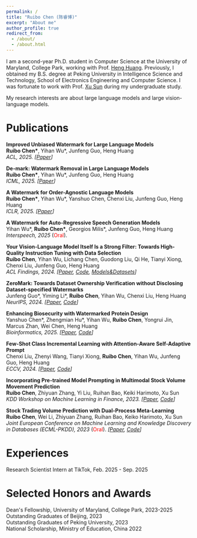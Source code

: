 ```yaml
---
permalink: /
title: "Ruibo Chen (陈睿博)"
excerpt: "About me"
author_profile: true
redirect_from: 
  - /about/
  - /about.html
---
```


I am a second-year Ph.D. student in Computer Science at the University of Maryland, College Park, working with Prof. [Heng Huang](https://www.cs.umd.edu/~heng/). Previously, I obtained my B.S. degree at Peking University in Intelligence Science and Technology, School of Electronics Engineering and Computer Science. I was fortunate to work with Prof. [Xu Sun](https://xusun26.github.io/) during my undergraduate study.


My research interests are about large language models and large vision-language models.


Publications
======
**Improved Unbiased Watermark for Large Language Models**<br>
**Ruibo Chen\***, Yihan Wu\*, Junfeng Guo, Heng Huang<br>
*ACL, 2025. \[[Paper](https://arxiv.org/abs/2502.11268)]*

**De-mark: Watermark Removal in Large Language Models**<br>
**Ruibo Chen\***, Yihan Wu\*, Junfeng Guo, Heng Huang<br>
*ICML, 2025. \[[Paper](https://arxiv.org/abs/2410.13808)]*

**A Watermark for Order-Agnostic Language Models**<br>
**Ruibo Chen\***, Yihan Wu\*, Yanshuo Chen, Chenxi Liu, Junfeng Guo, Heng Huang<br>
*ICLR, 2025. \[[Paper](https://arxiv.org/abs/2410.13805)]*

**A Watermark for Auto-Regressive Speech Generation Models**<br>
Yihan Wu\*, **Ruibo Chen\***, Georgios Milis\*, Junfeng Guo, Heng Huang<br>
*Interspeech, 2025* (<span style="color:red">Oral</span>).

**Your Vision-Language Model Itself Is a Strong Filter: Towards High-Quality Instruction Tuning with Data Selection**<br>
**Ruibo Chen**, Yihan Wu, Lichang Chen, Guodong Liu, Qi He, Tianyi Xiong, Chenxi Liu, Junfeng Guo, Heng Huang<br>
*ACL Findings, 2024. \[[Paper](https://arxiv.org/abs/2402.12501), [Code](https://github.com/RayRuiboChen/Self-Filter), [Models&Datasets](https://huggingface.co/RayRuiboChen)\]*

**ZeroMark: Towards Dataset Ownership Verification without Disclosing Dataset-specified Watermarks**<br>
Junfeng Guo\*, Yiming Li\*, **Ruibo Chen**, Yihan Wu, Chenxi Liu, Heng Huang<br>
*NeurIPS, 2024. \[[Paper](https://neurips.cc/virtual/2024/poster/96006), [Code](https://github.com/JunfengGo/ZeroMark)\]*

**Enhancing Biosecurity with Watermarked Protein Design**<br>
Yanshuo Chen\*, Zhengmian Hu\*, Yihan Wu, **Ruibo Chen**, Yongrui Jin, Marcus Zhan, Wei Chen, Heng Huang<br>
*Bioinformatics, 2025. \[[Paper](https://www.biorxiv.org/content/10.1101/2024.05.02.591928v1.abstract), [Code](https://github.com/poseidonchan/ProteinWatermark)\]*

**Few-Shot Class Incremental Learning with Attention-Aware Self-Adaptive Prompt**<br>
Chenxi Liu, Zhenyi Wang, Tianyi Xiong, **Ruibo Chen**, Yihan Wu, Junfeng Guo, Heng Huang<br>
*ECCV, 2024. \[[Paper](https://arxiv.org/pdf/2403.09857), [Code](https://github.com/DawnLIU35/FSCIL-ASP)\]*

**Incorporating Pre-trained Model Prompting in Multimodal Stock Volume Movement Prediction**<br>
**Ruibo Chen**, Zhiyuan Zhang, Yi Liu, Ruihan Bao, Keiki Harimoto, Xu Sun<br>
*KDD Workshop on Machine Learning in Finance, 2023. \[[Paper](https://arxiv.org/abs/2309.05608), [Code](https://github.com/RayRuiboChen/ProMUSE)\]*

**Stock Trading Volume Prediction with Dual-Process Meta-Learning**<br>
**Ruibo Chen**, Wei Li, Zhiyuan Zhang, Ruihan Bao, Keiko Harimoto, Xu Sun<br>
*Joint European Conference on Machine Learning and Knowledge Discovery in Databases (ECML-PKDD), 2023* (<span style="color:red">Oral</span>). *\[[Paper](https://arxiv.org/abs/2211.01762), [Code](https://github.com/RayRuiboChen/DPML)\]*


Experiences
======
Research Scientist Intern at TikTok, Feb. 2025 - Sep. 2025




Selected Honors and Awards
======
Dean's Fellowship, University of Maryland, College Park, 2023-2025<br>
Outstanding Graduates of Beijing, 2023<br>
Outstanding Graduates of Peking University, 2023<br>
National Scholarship, Ministry of Education, China 2022<br>
